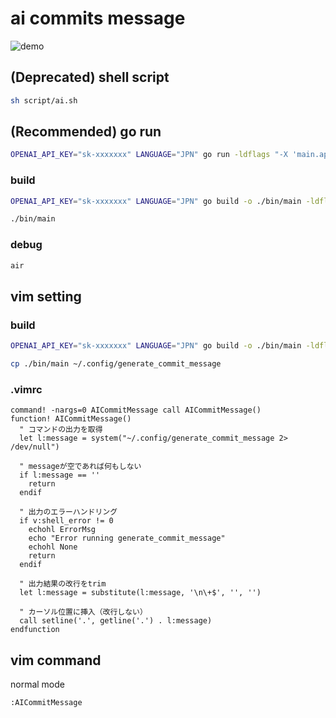 # ai commits message
![demo](https://raw.githubusercontent.com/wiki/motty93/ai-commits-message/images/ai-commit-message.gif)

## (Deprecated) shell script
```bash
sh script/ai.sh
```

## (Recommended) go run
```bash
OPENAI_API_KEY="sk-xxxxxxx" LANGUAGE="JPN" go run -ldflags "-X 'main.apiKey=${OPENAI_API_KEY}' -X 'i18n.lang=${LANGUAGE}'" main.go
```
### build
```bash
OPENAI_API_KEY="sk-xxxxxxx" LANGUAGE="JPN" go build -o ./bin/main -ldflags "-X 'main.apiKey=${OPENAI_API_KEY}' -X 'i18n.lang=${LANGUAGE}'" main.go

./bin/main
```

### debug
```bash
air
```

## vim setting
### build
```bash
OPENAI_API_KEY="sk-xxxxxxx" LANGUAGE="JPN" go build -o ./bin/main -ldflags "-X 'main.apiKey=${OPENAI_API_KEY}' -X 'i18n.lang=${LANGUAGE}'" main.go

cp ./bin/main ~/.config/generate_commit_message
```

### .vimrc
```vim
command! -nargs=0 AICommitMessage call AICommitMessage()
function! AICommitMessage()
  " コマンドの出力を取得
  let l:message = system("~/.config/generate_commit_message 2> /dev/null")

  " messageが空であれば何もしない
  if l:message == ''
    return
  endif

  " 出力のエラーハンドリング
  if v:shell_error != 0
    echohl ErrorMsg
    echo "Error running generate_commit_message"
    echohl None
    return
  endif

  " 出力結果の改行をtrim
  let l:message = substitute(l:message, '\n\+$', '', '')

  " カーソル位置に挿入（改行しない）
  call setline('.', getline('.') . l:message)
endfunction
```

## vim command
normal mode
```vim
:AICommitMessage
```
